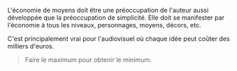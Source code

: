 <!-- Page: #588 Travailler à l'économie -->

L'économie de moyens doit être une préoccupation de l'auteur aussi développée que la préoccupation de simplicité. Elle doit se manifester par l'économie à tous les niveaux, personnages, moyens, décors, etc.

C'est principalement vrai pour l'audiovisuel où chaque idée peut coûter des milliers d'euros.

> Faire le maximum pour obtenir le minimum.